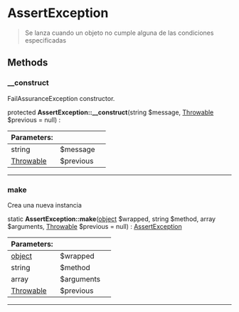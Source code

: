 
                                                                                                                                            
    
# AssertException


> Se lanza cuando un objeto no cumple alguna de las condiciones especificadas
>
> 








## Methods

### __construct
FailAssuranceException constructor.


protected **AssertException::__construct**(string $message, [Throwable](../../../../Throwable.md) $previous = null) : 


|Parameters: | | |
| --- | --- | --- |
|string |$message |  |
|[Throwable](../../../../Throwable.md) |$previous |  |

---


### make
Crea una nueva instancia


static **AssertException::make**([object](../../../../object.md) $wrapped, string $method, array $arguments, [Throwable](../../../../Throwable.md) $previous = null) : [AssertException](../../../../AssertException.md)


|Parameters: | | |
| --- | --- | --- |
|[object](../../../../object.md) |$wrapped |  |
|string |$method |  |
|array |$arguments |  |
|[Throwable](../../../../Throwable.md) |$previous |  |

---


                                                                                                                                                                                                                                                                                                                                                                                                            
    
                                                                                                                                                                                                                                                                             
                